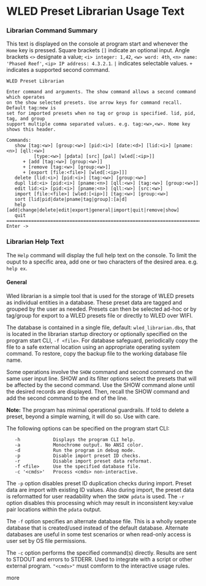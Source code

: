 # WLED Preset Librarian Usage Text
### Librarian Command Summary
This text is displayed on the console at program start and whenever the `Home` key is pressed.
Square brackets `[]` indicate an optional input. Angle brackets `<>` designate a value; 
`<i> integer: 1,42`, `<w> word: 4th`, `<n> name: 'Phased Reef'`, `<ip> IP address: 4.3.2.1`.
`|` indicates selectable values. `+` indicates a supported second command.
```=====================================================================================
WLED Preset Librarian

Enter command and arguments. The show command allows a second command which operates
on the show selected presets. Use arrow keys for command recall. Default tag:new is
set for imported presets when no tag or group is specified. lid, pid, tag, and group
support multiple comma separated values. e.g. tag:<w>,<w>. Home key shows this header.

Commands:
   show [tag:<w>] [group:<w>] [pid:<i>] [date:<d>] [lid:<i>] [pname:<n>] [qll:<w>]
          [type:<w>] [pdata] [src] [pal] [wled[:<ip>]]
      + [add [tag:<w>] [group:<w>]]
      + [remove [tag:<w>] [group:<w>]]
      + [export [file:<file>] [wled[:<ip>]]]
   delete [lid:<i>] [pid:<i>] [tag:<w>] [group:<w>]
   dupl lid:<i> [pid:<i>] [pname:<n>] [qll:<w>] [tag:<w>] [group:<w>]]
   edit lid:<i> [pid:<i>] [pname:<n>] [qll:<w>] [src:<w>]
   import [file:<file>] [wled:[<ip>]] [tag:<w>] [group:<w>]
   sort [lid|pid|date|pname|tag|group]:[a|d]
   help [add|change|delete|edit|export|general|import|quit|remove|show]
   quit
=====================================================================================
Enter ->
```
### Librarian Help Text
The `Help` command will display the full help text on the console. To limit the ouput
to a specific area, add one or two characters of the desired area. e.g. `help ex`.
#### General
Wled librarian is a simple tool that is used for the storage of WLED presets as
individual entities in a database. These preset data are tagged and grouped by the
user as needed. Presets can then be selected ad-hoc or by tag/group for export to a
WLED presets file or directly to WLED over WIFI.

The database is contained in a single file, default: `wled_librarian.dbs`, that is
located in the librarian startup directory or optionally specified on the program
start CLI, `-f <file>`. For database safeguard, periodically copy the file to a
safe external location using an appropriate operating system command. To restore,
copy the backup file to the working database file name.

Some operations involve the `SHOW` command and second command on the same user input
line. SHOW and its filter options select the presets that will be affected by the
second command. Use the SHOW command alone until the desired records are displayed.
Then, recall the SHOW command and add the second command to the end of the line.

**Note:** The program has minimal operational guardrails. If told to delete a preset,
beyond a simple warning, it will do so. Use with care.

The following options can be specified on the program start CLI:
```
   -h            Displays the program CLI help.
   -a            Monochrome output. No ANSI color.
   -d            Run the program in debug mode.
   -p            Disable import preset ID checks.
   -r            Disable import preset data reformat.
   -f <file>     Use the specified database file.
   -c '<cmds>'   Process <cmds> non-interactive.
```
The `-p` option disables preset ID duplication checks during import. Preset data are
import with existing ID values. Also during import, the preset data is reformatted for
user readability when the `SHOW pdata` is used. The `-r` option disables this processing 
which may result in inconsistent key:value pair locations within the `pdata` output.

The `-f` option specifies an alternate database file. This is a wholly seperate database
that is created/used instead of the default database. Alternate databases are useful
in some test scenarios or when read-only access is user set by OS file permissions. 

The `-c` option performs the specified command(s) directly. Results are sent to
STDOUT and errors to STDERR. Used to integrate with a script or other external
program. `"<cmds>"` must comform to the interactive usage rules.

more
